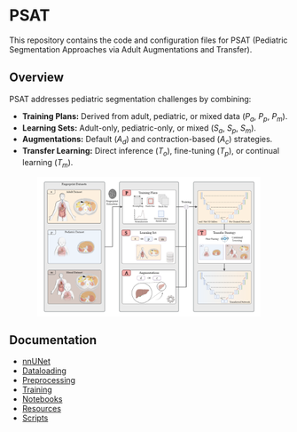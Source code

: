 # PSAT

This repository contains the code and configuration files for PSAT (Pediatric Segmentation Approaches via Adult Augmentations and Transfer).

## Overview

PSAT addresses pediatric segmentation challenges by combining:
- **Training Plans:** Derived from adult, pediatric, or mixed data ($P_a$, $P_p$, $P_m$).
- **Learning Sets:** Adult-only, pediatric-only, or mixed ($S_a$, $S_p$, $S_m$).
- **Augmentations:** Default ($A_d$) and contraction-based ($A_c$) strategies.
- **Transfer Learning:** Direct inference ($T_o$), fine-tuning ($T_p$), or continual learning ($T_m$).

<img src="resources/images/PSAT_overview.png" alt="PSAT Overview" style="width:80%; max-width:1000px; display:block; margin: 0 auto;">

## Documentation

- [nnUNet](nnUNet/nnUNet.md)
- [Dataloading](nnUNet/dataloading/dataloading.md)
- [Preprocessing](nnUNet/preprocessing/preprocessing.md)
- [Training](nnUNet/training/training.md)
- [Notebooks](notebooks/notebooks.md)
- [Resources](resources/resources.md)
- [Scripts](scripts/scripts.md)
